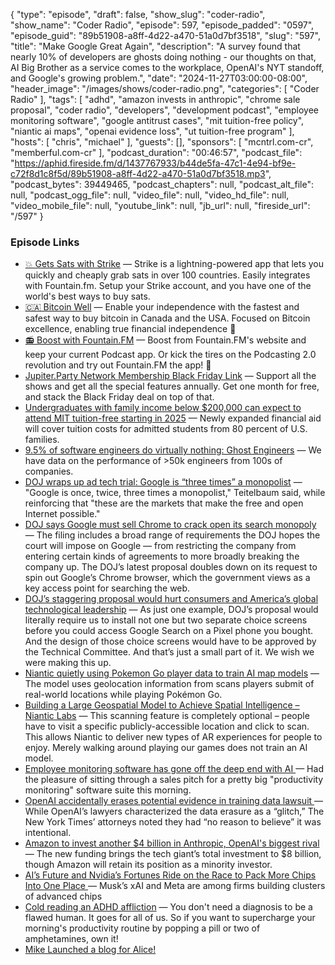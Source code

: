 {
  "type": "episode",
  "draft": false,
  "show_slug": "coder-radio",
  "show_name": "Coder Radio",
  "episode": 597,
  "episode_padded": "0597",
  "episode_guid": "89b51908-a8ff-4d22-a470-51a0d7bf3518",
  "slug": "597",
  "title": "Make Google Great Again",
  "description": "A survey found that nearly 10% of developers are ghosts doing nothing - our thoughts on that, AI Big Brother as a service comes to the workplace, OpenAI's NYT standoff, and Google's growing problem.",
  "date": "2024-11-27T03:00:00-08:00",
  "header_image": "/images/shows/coder-radio.png",
  "categories": [
    "Coder Radio"
  ],
  "tags": [
    "adhd",
    "amazon invests in anthropic",
    "chrome sale proposal",
    "coder radio",
    "developers",
    "development podcast",
    "employee monitoring software",
    "google antitrust cases",
    "mit tuition-free policy",
    "niantic ai maps",
    "openai evidence loss",
    "ut tuition-free program"
  ],
  "hosts": [
    "chris",
    "michael"
  ],
  "guests": [],
  "sponsors": [
    "mcntrl.com-cr",
    "memberful.com-cr"
  ],
  "podcast_duration": "00:46:57",
  "podcast_file": "https://aphid.fireside.fm/d/1437767933/b44de5fa-47c1-4e94-bf9e-c72f8d1c8f5d/89b51908-a8ff-4d22-a470-51a0d7bf3518.mp3",
  "podcast_bytes": 39449465,
  "podcast_chapters": null,
  "podcast_alt_file": null,
  "podcast_ogg_file": null,
  "video_file": null,
  "video_hd_file": null,
  "video_mobile_file": null,
  "youtube_link": null,
  "jb_url": null,
  "fireside_url": "/597"
}


### Episode Links

  * [💥 Gets Sats with Strike](https://strike.me/ "💥 Gets Sats with Strike") — Strike is a lightning-powered app that lets you quickly and cheaply grab sats in over 100 countries. Easily integrates with Fountain.fm. Setup your Strike account, and you have one of the world's best ways to buy sats.
  * [🇨🇦 Bitcoin Well](https://bitcoinwell.com/ "🇨🇦 Bitcoin Well") — Enable your independence with the fastest and safest way to buy bitcoin in Canada and the USA. Focused on Bitcoin excellence, enabling true financial independence 🥇
  * [📻 Boost with Fountain.FM](https://fountain.fm/ "📻 Boost with Fountain.FM") — Boost from Fountain.FM's website and keep your current Podcast app. Or kick the tires on the Podcasting 2.0 revolution and try out Fountain.FM the app! 🚀
  * [Jupiter.Party Network Membership Black Friday Link](https://jupitersignal.memberful.com/checkout?plan=117630&coupon=blackfriday "Jupiter.Party Network Membership Black Friday Link") — Support all the shows and get all the special features annually. Get one month for free, and stack the Black Friday deal on top of that.
  * [Undergraduates with family income below $200,000 can expect to attend MIT tuition-free starting in 2025](https://news.mit.edu/2024/mit-tuition-undergraduates-family-income-1120 "Undergraduates with family income below $200,000 can expect to attend MIT tuition-free starting in 2025") — Newly expanded financial aid will cover tuition costs for admitted students from 80 percent of U.S. families.
  * [9.5% of software engineers do virtually nothing: Ghost Engineers](https://x.com/yegordb/status/1859290734257635439 "9.5% of software engineers do virtually nothing: Ghost Engineers") — We have data on the performance of >50k engineers from 100s of companies.
  * [DOJ wraps up ad tech trial: Google is “three times” a monopolist](https://arstechnica.com/tech-policy/2024/11/doj-wraps-up-ad-tech-trial-google-is-three-times-a-monopolist/ "DOJ wraps up ad tech trial: Google is “three times” a monopolist") — "Google is once, twice, three times a monopolist," Teitelbaum said, while reinforcing that "these are the markets that make the free and open Internet possible."
  * [DOJ says Google must sell Chrome to crack open its search monopoly](https://www.theverge.com/2024/11/20/24300617/doj-google-search-antitrust-chrome-breakup "DOJ says Google must sell Chrome to crack open its search monopoly") — The filing includes a broad range of requirements the DOJ hopes the court will impose on Google — from restricting the company from entering certain kinds of agreements to more broadly breaking the company up. The DOJ’s latest proposal doubles down on its request to spin out Google’s Chrome browser, which the government views as a key access point for searching the web. 
  * [DOJ’s staggering proposal would hurt consumers and America’s global technological leadership](https://blog.google/outreach-initiatives/public-policy/doj-search-remedies-nov-2024/ "DOJ’s staggering proposal would hurt consumers and America’s global technological leadership") — As just one example, DOJ’s proposal would literally require us to install not one but two separate choice screens before you could access Google Search on a Pixel phone you bought. And the design of those choice screens would have to be approved by the Technical Committee. And that’s just a small part of it. We wish we were making this up.
  * [Niantic quietly using Pokemon Go player data to train AI map models](https://www.usatoday.com/story/tech/2024/11/23/niantic-pokemon-go-data-ai-map/76488340007/ "Niantic quietly using Pokemon Go player data to train AI map models") — The model uses geolocation information from scans players submit of real-world locations while playing Pokémon Go.
  * [Building a Large Geospatial Model to Achieve Spatial Intelligence – Niantic Labs](https://nianticlabs.com/news/largegeospatialmodel?hl=en "Building a Large Geospatial Model to Achieve Spatial Intelligence – Niantic Labs") — This scanning feature is completely optional – people have to visit a specific publicly-accessible location and click to scan. This allows Niantic to deliver new types of AR experiences for people to enjoy. Merely walking around playing our games does not train an AI model.
  * [Employee monitoring software has gone off the deep end with AI ](https://www.reddit.com/r/sysadmin/comments/1gwg7rk/employee_monitoring_software_has_gone_off_the/ "Employee monitoring software has gone off the deep end with AI ") — Had the pleasure of sitting through a sales pitch for a pretty big "productivity monitoring" software suite this morning. 
  * [OpenAI accidentally erases potential evidence in training data lawsuit ](https://www.theverge.com/2024/11/21/24302606/openai-erases-evidence-in-training-data-lawsuit "OpenAI accidentally erases potential evidence in training data lawsuit ") — While OpenAI’s lawyers characterized the data erasure as a “glitch,” The New York Times’ attorneys noted they had “no reason to believe” it was intentional.
  * [Amazon to invest another $4 billion in Anthropic, OpenAI's biggest rival](https://www.cnbc.com/2024/11/22/amazon-to-invest-another-4-billion-in-anthropic-openais-biggest-rival.html "Amazon to invest another $4 billion in Anthropic, OpenAI's biggest rival") — The new funding brings the tech giant’s total investment to $8 billion, though Amazon will retain its position as a minority investor.
  * [AI’s Future and Nvidia’s Fortunes Ride on the Race to Pack More Chips Into One Place ](https://www.wsj.com/tech/ai/nvidia-chips-ai-race-96d21d09 "AI’s Future and Nvidia’s Fortunes Ride on the Race to Pack More Chips Into One Place ") — Musk’s xAI and Meta are among firms building clusters of advanced chips
  * [Cold reading an ADHD affliction](https://world.hey.com/dhh/cold-reading-an-adhd-affliction-44163793 "Cold reading an ADHD affliction") — You don't need a diagnosis to be a flawed human. It goes for all of us. So if you want to supercharge your morning's productivity routine by popping a pill or two of amphetamines, own it!
  * [Mike Launched a blog for Alice!](https://alice.dev/blog/ "Mike Launched a blog for Alice!")


